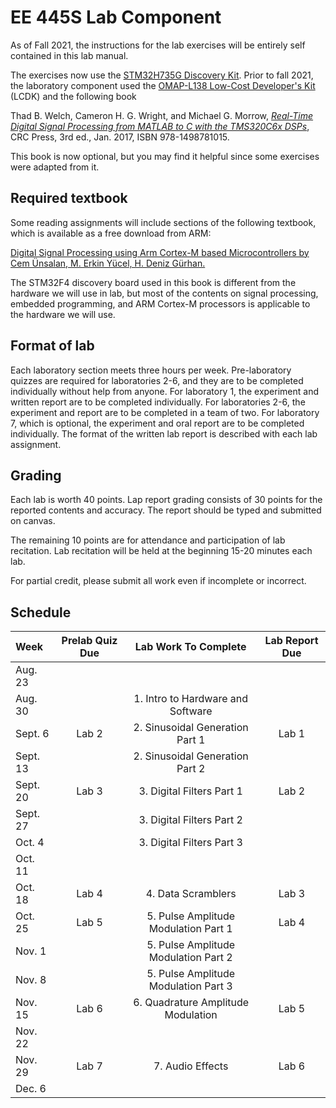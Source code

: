 # EE 445S Lab Component

As of Fall 2021, the instructions for the lab exercises will be entirely self contained in this lab manual.

The exercises now use the [STM32H735G Discovery Kit][1]. Prior to fall 2021, the laboratory component used the [OMAP-L138 Low-Cost Developer's Kit][2] (LCDK) and the following book

Thad B. Welch, Cameron H. G. Wright, and Michael G. Morrow, *[Real-Time Digital Signal Processing from MATLAB to C with the TMS320C6x DSPs][3]*, CRC Press, 3rd ed., Jan. 2017, ISBN 978-1498781015.

This book is now optional, but you may find it helpful since some exercises were adapted from it.

## Required textbook

Some reading assignments will include sections of the following textbook, which is available as a free download from ARM:

[Digital Signal Processing using Arm Cortex-M based Microcontrollers by Cem Ünsalan, M. Erkin Yücel, H. Deniz Gürhan.][4]

The STM32F4 discovery board used in this book is different from the hardware we will use in lab, but most of the contents on signal processing, embedded programming, and ARM Cortex-M processors is applicable to the hardware we will use.

## Format of lab

Each laboratory section meets three hours per week. Pre-laboratory quizzes are required for laboratories 2-6, and they are to be completed individually without help from anyone. For laboratory 1, the experiment and written report are to be completed individually. For laboratories 2-6, the experiment and report are to be completed in a team of two. For laboratory 7, which is optional, the experiment and oral report are to be completed individually. The format of the written lab report is described with each lab assignment.

## Grading

Each lab is worth 40 points. Lap report grading consists of 30 points for the reported contents and accuracy. The report should be typed and submitted on canvas. 

The remaining 10 points are for attendance and participation of lab recitation. Lab recitation will be held at the beginning 15-20 minutes each lab.

For partial credit, please submit all work even if incomplete or incorrect.

## Schedule

| Week  | Prelab Quiz Due | Lab Work To Complete | Lab Report Due |
| :---     |:----: |                :----:                |:----: |
| Aug. 23  |       |                                      |       |
| Aug. 30  |       | 1. Intro to Hardware and Software    |       |
| Sept. 6  | Lab 2 | 2. Sinusoidal Generation Part 1      | Lab 1 |
| Sept. 13 |       | 2. Sinusoidal Generation Part 2      |       |
| Sept. 20 | Lab 3 | 3. Digital Filters Part 1            | Lab 2 |
| Sept. 27 |       | 3. Digital Filters Part 2            |       |
| Oct. 4   |       | 3. Digital Filters Part 3            |       |
| Oct. 11  |       |                                      |       |
| Oct. 18  | Lab 4 | 4. Data Scramblers                   | Lab 3 |
| Oct. 25  | Lab 5 | 5. Pulse Amplitude Modulation Part 1 | Lab 4 |
| Nov. 1   |       | 5. Pulse Amplitude Modulation Part 2 |       |
| Nov. 8   |       | 5. Pulse Amplitude Modulation Part 3 |       |
| Nov. 15  | Lab 6 | 6. Quadrature Amplitude Modulation   | Lab 5 |
| Nov. 22  |       |                                      |       |
| Nov. 29  | Lab 7 | 7. Audio Effects                     | Lab 6 |
| Dec. 6   |       |                                      |       |



[1]:https://www.st.com/en/evaluation-tools/stm32h735g-dk.html
[2]:http://www.ti.com/tool/tmdslcdk138
[3]:http://www.rt-dsp.com/
[4]:https://www.arm.com/resources/ebook/digital-signal-processing



